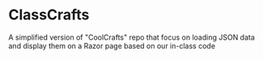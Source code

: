 # ClassCrafts
A simplified version of "CoolCrafts" repo that focus on loading JSON data and display them on a Razor page based on our in-class code
